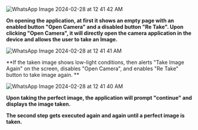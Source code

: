 ![WhatsApp Image 2024-02-28 at 12 41 42 AM](https://github.com/VigneshPonnam/Camera-light-detection/assets/107788042/36904c81-10e7-4ce1-b7c6-b95f7cce5739)

**On opening the application, at first it shows an empty page with an enabled button "Open Camera" and a disabled button "Re Take". Upon clicking "Open Camera", it will directly open the camera application in the device and allows the user to take an Image.**

![WhatsApp Image 2024-02-28 at 12 41 41 AM](https://github.com/VigneshPonnam/Camera-light-detection/assets/107788042/d19a5ce0-9658-43f4-9e83-37314ce25969)

**If the taken image shows low-light conditions, then alerts "Take Image Again" on the screen, disables "Open Camera", and enables "Re Take" button to take image again. **

![WhatsApp Image 2024-02-28 at 12 41 40 AM](https://github.com/VigneshPonnam/Camera-light-detection/assets/107788042/13265ada-d841-486a-9958-b6dbf9d9b9be)

**Upon taking the perfect image, the application will prompt "continue" and displays the image taken.**

**The second step gets executed again and again until a perfect image is taken.**


